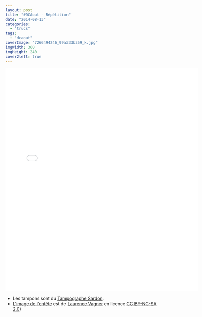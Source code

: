 ```yaml
---
layout: post
title: "#DCAout - Répétition"
date: "2014-08-13"
categories: 
  - "trucs"
tags: 
  - "dcaout"
coverImage: "7266494246_99a333b359_k.jpg"
imgWidth: 360
imgHeight: 240
cover2left: true
---
```


<div class="center">
<iframe src="//instagram.com/p/royO85ymSP/embed/" width="612" height="710" frameborder="0" scrolling="no" allowtransparency="true"></iframe>
</div>

- Les tampons sont du [Tampographe Sardon](http://le-tampographe-sardon.blogspot.fr/).
- [L'image de l'entête](https://flic.kr/p/c57Fzy) est de [Laurence Vagner](https://www.flickr.com/photos/redisdead/) en licence [CC BY-NC-SA 2.0](https://creativecommons.org/licenses/by-nc-sa/2.0/))
